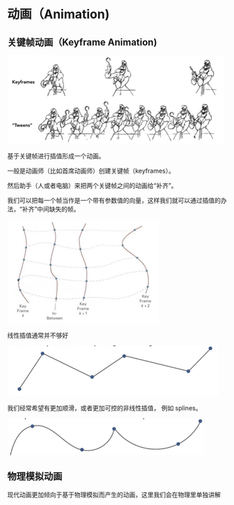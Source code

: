 # 动画（Animation)



## 关键帧动画（Keyframe Animation)

<img src="images/7.1.png" style="zoom:50%;" />

基于关键帧进行插值形成一个动画。

一般是动画师（比如首席动画师）创建关键帧（keyframes）。

然后助手（人或者电脑）来把两个关键帧之间的动画给“补齐”。



我们可以把每一个帧当作是一个带有参数值的向量，这样我们就可以通过插值的办法，“补齐”中间缺失的帧。

<img src="images/7.2.png" style="zoom:50%;" />

线性插值通常并不够好

<img src="images/7.3.png" style="zoom:50%;" />

我们经常希望有更加顺滑，或者更加可控的非线性插值， 例如 splines。

<img src="images/7.4.png" style="zoom:50%;" />



## 物理模拟动画

现代动画更加倾向于基于物理模拟而产生的动画，这里我们会在物理里单独讲解